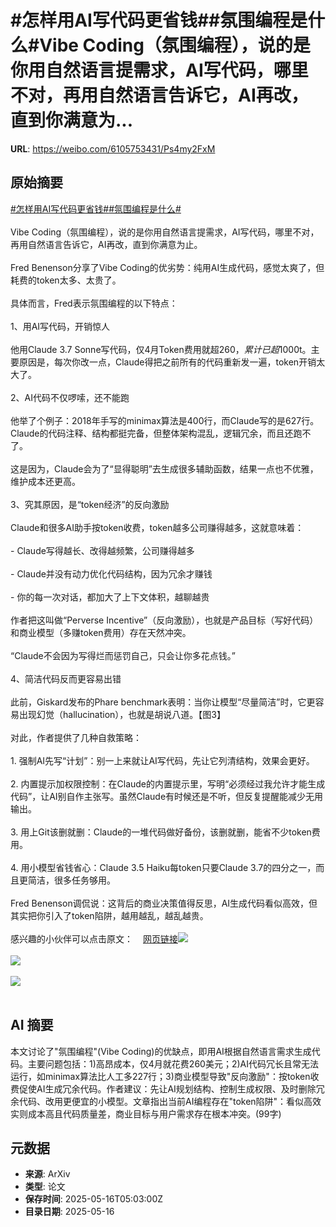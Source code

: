 # #怎样用AI写代码更省钱##氛围编程是什么#Vibe Coding（氛围编程），说的是你用自然语言提需求，AI写代码，哪里不对，再用自然语言告诉它，AI再改，直到你满意为...

**URL**: https://weibo.com/6105753431/Ps4my2FxM

## 原始摘要

<a href="https://m.weibo.cn/search?containerid=231522type%3D1%26t%3D10%26q%3D%23%E6%80%8E%E6%A0%B7%E7%94%A8AI%E5%86%99%E4%BB%A3%E7%A0%81%E6%9B%B4%E7%9C%81%E9%92%B1%23&amp;extparam=%23%E6%80%8E%E6%A0%B7%E7%94%A8AI%E5%86%99%E4%BB%A3%E7%A0%81%E6%9B%B4%E7%9C%81%E9%92%B1%23" data-hide=""><span class="surl-text">#怎样用AI写代码更省钱#</span></a><a href="https://m.weibo.cn/search?containerid=231522type%3D1%26t%3D10%26q%3D%23%E6%B0%9B%E5%9B%B4%E7%BC%96%E7%A8%8B%E6%98%AF%E4%BB%80%E4%B9%88%23&amp;extparam=%23%E6%B0%9B%E5%9B%B4%E7%BC%96%E7%A8%8B%E6%98%AF%E4%BB%80%E4%B9%88%23" data-hide=""><span class="surl-text">#氛围编程是什么#</span></a><br><br>Vibe Coding（氛围编程），说的是你用自然语言提需求，AI写代码，哪里不对，再用自然语言告诉它，AI再改，直到你满意为止。<br><br>Fred Benenson分享了Vibe Coding的优劣势：纯用AI生成代码，感觉太爽了，但耗费的token太多、太贵了。<br><br>具体而言，Fred表示氛围编程的以下特点：<br><br>1、用AI写代码，开销惊人<br><br>他用Claude 3.7 Sonne写代码，仅4月Token费用就超$260，累计已超$1000t。主要原因是，每次你改一点，Claude得把之前所有的代码重新发一遍，token开销太大了。<br><br>2、AI代码不仅啰嗦，还不能跑<br><br>他举了个例子：2018年手写的minimax算法是400行，而Claude写的是627行。Claude的代码注释、结构都挺完备，但整体架构混乱，逻辑冗余，而且还跑不了。<br><br>这是因为，Claude会为了“显得聪明”去生成很多辅助函数，结果一点也不优雅，维护成本还更高。<br><br>3、究其原因，是“token经济”的反向激励<br><br>Claude和很多AI助手按token收费，token越多公司赚得越多，这就意味着：<br><br>- Claude写得越长、改得越频繁，公司赚得越多<br><br>- Claude并没有动力优化代码结构，因为冗余才赚钱<br><br>- 你的每一次对话，都加大了上下文体积，越聊越贵<br><br>作者把这叫做“Perverse Incentive”（反向激励），也就是产品目标（写好代码）和商业模型（多赚token费用）存在天然冲突。<br><br>“Claude不会因为写得烂而惩罚自己，只会让你多花点钱。”<br><br>4、简洁代码反而更容易出错<br><br>此前，Giskard发布的Phare benchmark表明：当你让模型“尽量简洁”时，它更容易出现幻觉（hallucination），也就是胡说八道。【图3】<br><br>对此，作者提供了几种自救策略：<br><br>1. 强制AI先写“计划”：别一上来就让AI写代码，先让它列清结构，效果会更好。<br><br>2. 内置提示加权限控制：在Claude的内置提示里，写明“必须经过我允许才能生成代码”，让AI别自作主张写。虽然Claude有时候还是不听，但反复提醒能减少无用输出。<br><br>3. 用上Git该删就删：Claude的一堆代码做好备份，该删就删，能省不少token费用。<br><br>4. 用小模型省钱省心：Claude 3.5 Haiku每token只要Claude 3.7的四分之一，而且更简洁，很多任务够用。<br><br>Fred Benenson调侃说：这背后的商业决策值得反思，AI生成代码看似高效，但其实把你引入了token陷阱，越用越乱，越乱越贵。<br><br>感兴趣的小伙伴可以点击原文：<a href="https://weibo.cn/sinaurl?u=https%3A%2F%2Ffredbenenson.medium.com%2Fthe-perverse-incentives-of-vibe-coding-23efbaf75aee" data-hide=""><span class="url-icon"><img style="width: 1rem;height: 1rem" src="https://h5.sinaimg.cn/upload/2015/09/25/3/timeline_card_small_web_default.png" referrerpolicy="no-referrer"></span><span class="surl-text">网页链接</span></a><img style="" src="https://tvax2.sinaimg.cn/large/006Fd7o3gy1i1h7awu4h4j32vs29mqv6.jpg" referrerpolicy="no-referrer"><br><br><img style="" src="https://tvax4.sinaimg.cn/large/006Fd7o3gy1i1h7ax8hhij312w0ongre.jpg" referrerpolicy="no-referrer"><br><br><img style="" src="https://tvax3.sinaimg.cn/large/006Fd7o3gy1i1h7azxr69j30lz0zk7d3.jpg" referrerpolicy="no-referrer"><br><br>

## AI 摘要

本文讨论了"氛围编程"(Vibe Coding)的优缺点，即用AI根据自然语言需求生成代码。主要问题包括：1)高昂成本，仅4月就花费260美元；2)AI代码冗长且常无法运行，如minimax算法比人工多227行；3)商业模型导致"反向激励"：按token收费促使AI生成冗余代码。作者建议：先让AI规划结构、控制生成权限、及时删除冗余代码、改用更便宜的小模型。文章指出当前AI编程存在"token陷阱"：看似高效实则成本高且代码质量差，商业目标与用户需求存在根本冲突。(99字)

## 元数据

- **来源**: ArXiv
- **类型**: 论文
- **保存时间**: 2025-05-16T05:03:00Z
- **目录日期**: 2025-05-16
